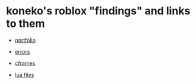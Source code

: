 # koneko's roblox "findings" and links to them
 - [portfolio](portfolio.md)  
  
 - [errors](errors.md)  
  
 - [cframes](cframes.md)  

 - [lua files](https://github.com/search?q=repo%3Akoneko%2Froblox++language%3ALua&type=code)
